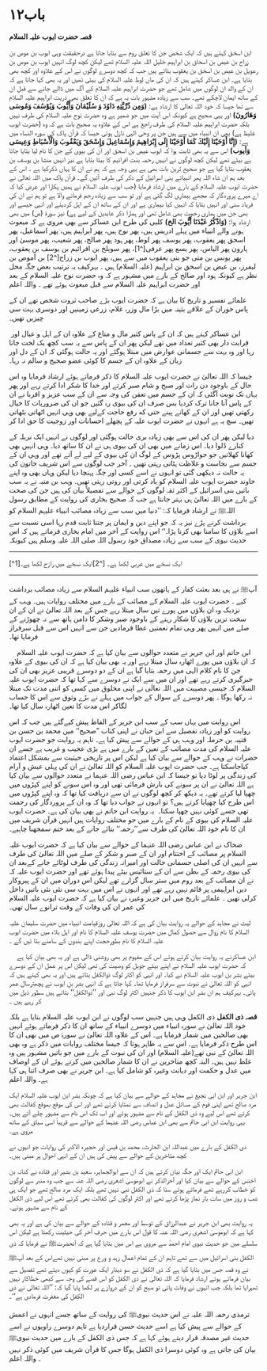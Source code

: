 # باب۱۲

**قصہ حضرت ایوب علیہ السلام**

ابن اسحٰق کہتے ہیں کہ ایک شخص جن کا تعلق روم سے بتایا جاتا ہے درحقیقت وہی ایوب بن موص بن زراح بن عیص بن اسحاق بن ابراہیم خلیل اللہ علیہ السلام  تھے لیکن کچھ لوگ انہیں ایوب بن موص بن رعویل بن عیص بن اسحٰق بن یعقوب بتاتے ہیں جب کہ کچھ دوسرے لوگوں نے اس کے علاوہ اور کچھ بھی بتایا ہے۔ ابن عساکر کہتے ہیں کہ ان کی ماں لوط علیہ السلام کی بیٹی تھیں اور یہ بھی کہا جاتا ہے کہ ان کے والد ان لوگوں میں شامل تھے جو حضرت ابراہیم علیہ السلام کے آگ میں ڈالے جانے سے قبل ان کے ساتھ ایمان لاچکے تھے۔ سب سے زیادہ مشہور بات یہ ہے کہ ان کا تعلق بھی ذریت ابراہیم علیہ السلام سے تھا جیسا کہ خود اللہ تعالیٰ کا ارشاد ہے:
**(وَمِن ذُرِّيَّتِهِ دَاوُدَ وَ سُلَيْمَانَ وَأَيُّوبَ وَيُوْسُفَ وَمُوسَى وَهَارُونَ)**
اور یہی صحیح ہے کیونکہ اس آیت میں جو ضمیر ہے وہ حضرت نوح علیہ السلام کی طرف نہیں بلکہ حضرت ابراہیم علیہ السلام کی طرف راجع ہے اس کے علاوہ یہ صحیح بات ہے کہ وہ (حضرت ایوب غلیظ ہے) بھی ان انبیاء میں سے ہیں جن پر وحی الہی نازل ہوئی جیسا کہ قرآن پاک کی سورہ النساء میں ہے:
**(إِنَّا أَوْحَيْنَا إِلَيْكَ كَمَا أَوْحَيْنَا إِلَى إِبْرَاهِيمَ وَإِسْمَاعِيلَ وَإِسْحَقَ وَيَعْقُوبَ وَالْأَسْبَاطِ وَعِيسَى وَأيوب)**
اس سے یہ بھی ثابت ہوا کہ ایوب عیص بن اسحق اور ان کی بیوی کے جن کا نام لیا بتایا جاتا ہے بیٹے تھے لیکن کچھ لوگوں نے انہیں رحمہ بنت افرائیم کا بیٹا بتایا ہے نیز انہیں منشا بن یوسف بن یعقوب بتایا گیا ہے جو صحیح ترین بات بھی ہے یہی وجہ ہے کہ ہم نے ان کا یہاں ذکرکیا ہے ۔
اس کے بعد ہم ان شاء اللہ پھر انبیائے بنی اسرائیل کے ذکر کی طرف آئیں گے۔
قرآن پاک میں اللہ تعالیٰ نے حضرت ایوب علیہ السلام کے بارے میں ارشاد فرمایا (جب ایوب علیہ السلام نے ہمیں پکارا اور عرض کیا کہ اے میرے پروردگار کہ مجھے بیماری لگ گئی ہے اور تو سب سے زیادہ رحم فرمانے والا ہے تو ہم نے ان کی فریاد سنی اور انہیں بتایا کہ انہیں کیا بیماری ہے اور ان کے ساتھ ان کے اہل کردیئے اور انہی جیسے اور بھی جن میں ہماری رحمت بھی شامل تھی اور ہمارا ذکر عابدین کے لیے ہے) نیز سورۃ (ص) میں بھی ارشاد ہوا:
**(وَاذْكُرُ عَبْدَنَا أَيُّوبَ الخ)**
کلبی کی طرح ابن عساکر سے بھی مروی ہے کہ مبعوث ہونے والے انبیاء میں پہلے ادریس ہیں، پھر نوح ہیں، پھر ابراہیم ہیں، پھر اسماعیل، پھر اسحق پھر یعقوب، پھر یوسف پھر لوط، پھر ہود پھر صالح، پھر شعیب، پھر موسیٰ اور ہارون پھر الیاس، پھر یسع پھر عرفی[^1]، پھر سویلخ بن افرائیم بن یوسف بن یعقوب، پھر یونس بن متی جو بنی یعقوب میں سے ہیں، پھر ایوب بن زراح[^2] بن آموص بن لیفرز، بن عیض بن اسحق بن ابراہیم (علیہ السلام) ہیں ۔
بہرکیف یہ ترتیب بعض جگہ محل نظر ہے کیونکہ ہود اور صالح کے بارے میں مشہور ہے کہ وہ حضرت نوح علیہ السلام کے بعد اور حضرت ابراہیم علیہ السلام سے قبل مبعوث ہوئے تھے ۔ واللہ اعلم

علمائے تفسیر و تاریخ کا بیان ہے کہ حضرت ایوب بڑے صاحب ثروت شخص تھے ان کے پاس حوران کے علاقے بثینہ میں بڑا مال وزر، غلام، زرعی زمینیں اور دوسری بہت سی چیزیں تھیں۔

 ابن عساکر کہتے ہیں کہ ان کے پاس کثیر مال و متاع کے علاوہ ان کے اہل و عیال اور قرابت دار بھی کثیر تعداد میں تھے لیکن پھر ان کے پاس سے یہ سب کچھ یک لخت جاتا رہا اور وہ بہت سے جسمانی عوارض میں مبتلا ہوگئے اور یہ حالت ہوگئی کہ ان کے دل اور زبان کے علاوہ ان کے جسم کا کوئی عضو صحیح و سالم نہ رہا۔

جیسا کہ اللہ تعالیٰ نے حضرت ایوب علیہ السلام کا ذکر فرماتے ہوئے ارشاد فرمایا وہ اس حال کے باوجود دن رات اور صبح و شام صبر کرتے اور خدا کا شکر ادا کرتے رہے اور پھر یہاں تک نوبت آگئی کہ ان کے جسم میں تعفن کی وجہ سے ان کے سب عزیز و اقربا نے ان کے پاس آنا جانا ترک کردیا بس صرف ان کی بیوی رہ گئیں جو ان کی ضروریات کا خیال رکھتی تھیں اور ان کے کھانے پینے حتی که رفع حاجت کےلیے بھی وہی انہیں اٹھاتی بٹھاتی تھیں۔ سچ یہ ہے انہوں نے حضرت ایوب علیہ کے پچھلے احسانات اور زوجیت کا حق ادا کر

دیا لیکن پھر ان کی اس سے بھی زیادہ بری حالت ہوگئی اور لوگوں نے انہیں ایک نربلہ کے کنارے ڈلوا دیا۔ اس زمانے میں بھی ان کی بیوی ہی نے ان کا ساتھ دیا۔ وہی انہیں بھی کھانا کھلاتیں جو جواڑوس پڑوس کے لوگ ان کی بیوی کے لیے لے آتے تھے اور وہی ان کے جسم سے نجاست و غلاظت ہٹاتی رہتی تھیں ۔
آخر جب لوگوں سے اس شریف خاتون کی یہ حالت نہ دیکھی گئی تو انہوں نے اسے کسی اور جگہ پہنچا دیا لیکن وہاں بھی وہ اپنے خاوند حضرت ایوب علیہ السلام کو یاد کرتی اور روتی رہتی تھیں۔
وہب بن منبہ نے یہ سب باتیں بنی اسرائیل کے اکثر ثقہ لوگوں کے حوالے سے تفصیلاً بیان کی ہیں جن کی صحت کے بارے میں اللہ تعالیٰ ہی بہتر جانتا ہے جب کہ صحیح بخاری کی روایت کے مطابق رسول اللہﷺ نے ارشاد فرمایا کہ:
’’دنیا میں سب سے زیادہ مصائب انبیاء علیہم السلام کو برداشت کرنے پڑے نیز یہ کہ جو اپنے دین و ایمان پر جتنا ثابت قدم رہا اسی نسبت سے اسے بلاؤں کا سامنا بھی کرنا پڑا۔‘‘
اس روایت کے آخر میں امام بخاری فرماتے ہیں کہ اس حدیث نبوی کے سب سے زیادہ مصداق خود رسول اللہ صلی اللہ علیہ وسلم ہیں کیونکہ

--- 

[^1]ایک نسخے میں عربی لکھا ہے۔ [^2]ایک نسخے میں رازح لکھا ہے۔

---

آپﷺ نے ہی بعد بعثت کفار کے ہاتھوں سب انبیاء علیہم السلام سے زیادہ مصائب برداشت کیے ۔
حضرت ایوب علیہ السلام کے مصائب کے بارے میں مختلف روایات ہیں۔ وہب کے نزدیک وہ ان بلاؤں میں پورے تین سال مبتلا رہے جس کے بعد اللہ تعالیٰ نے ان کے ان سخت ترین بلاؤں کا شکار رہنے کے باوجود صبر وشکر کا دامن ہاتھ سے نہ چھوڑنے کے صلے میں انہیں پھر وہی تمام نعمتیں عطا فرمادیں جن سے انہیں اس سے قبل سرفراز فرمایا تھا۔

    ابن حاتم اور ابن جریر نے متعدد حوالوں سے بیان کیا ہے کہ حضرت ایوب علیہ السلام کہ ان بلاؤں میں پورے اٹھارہ سال مبتلا رہے اور یہ بھی بیان کیا ہے کہ ان کی بیوی کے علاوہ جن کا نام کلام الہی میں رحمہ بتایا گیا ہے ان کے دو دوسرے قریبی عزیز بھی ان کی خبرگیری کرتے رہے تھے اور ان میں سے ایک نے دوسرے سے کہا تھا کہ حضرت ایوب علیہ السلام کہ جیسی مصیبت میں اللہ تعالٰی نے اپنی مخلوق میں کسی کو اتنی مدت تک مبتلا نہ رکھا ہوگا ۔ پھر دوسرے کے سوال کے جواب میں پہلے نے بڑے وثوق سے اس کا حساب لگاکر اس مدت کا تعین اٹھارہ سال کیا تھا۔

اس روایت میں یہاں سب کے سب ابن جریر کے الفاظ پیش کیےگئے ہیں جب کہ اس روایت کو اور زیادہ تفصیل سے ابن حبان نے اپنی کتاب ”صحیح‘‘ میں محمد بن حسن بن قتیبہ بن حرملہ اور وہب ہی کے حوالے سے پیش کیا ہے۔ تاہم یہ روایت جو حضرت ایوب علیہ السلام کی مدت مصائب کے تعین کے بارے میں ہے بڑی عجیب و غریب ہے جسے ان حضرات نے وہب کے حوالے سے بیان کیا ہے لیکن اس پر تاریخی حیثیت سے بمشکل اعتماد کیاجاسکتا ہے۔
جب حضرت ایوب علیہ السلام کو اللہ تعالیٰ نے ان کی پہلی عیش و آرام کی زندگی پر لوٹا دیا تو جیسا کہ ابن عباس رضی اللہ عنہما نے متعدد حوالوں سے بیان کیا ہے اللہ تعالیٰ نے ان پر سونے کی بارش فرمائی تھی اور وہ اس سونے کو اپنے کپڑوں میں چھپا لیا کرتے تھے۔ یہ دیکھ کر کچھ لوگوں نے ان سے دریافت کیا تھا کہ وہ اپنے کپڑوں میں اس طرح کیا چھپایا کرتے ہیں؟ تو انہوں نے جواب دیا تھا کہ وہ ان کے پروردگار کی رحمت تھی جسے کوئی نہیں چھپا سکتا۔
 یہ روایت ابن حاتم نے بھی بیان کی ہے۔
حضرت ایوب علیہ السلام کی بیوی کے نام کے بارے میں جو مختلف روایات ہیں انہیں قرآن شریف میں ان کا نام خود اللہ تعالیٰ کی طرف سے’’رحمہ‘‘ بتائے جانے کے بعد ختم سمجھنا چاہیے۔

ضحاک نے ابن عباس رضی اللہ عنہما کے حوالے سے بیان کیا ہے کہ حضرت ایوب علیہ السلام پر مصائب کے اختتام اور ان کے صبر و شکر کے صلے میں اللہ تعالیٰ کی طرف سے انہیں ان کی اصلی جسمانی حالت اور امیرانہ زندگی کی طرف لوٹائے جانے کےبعد ان کی بیوی رحمہ کے بطن سے ان کے ستائیس بیٹے پیدا ہوئے تھے اور حضرت ایوب علیہ کہ نے ان مصائب کے بعد روم میں ستر سال گزارے تھے لیکن اس دوران میں ان کے پیروکار دین ابراہیمی پر قائم نہیں رہے تھے اور انہوں نے اس میں بہت سی نئی نئی باتیں داخل کرلی تھیں ۔
علمائے تاریخ میں ابن جریر وغیرہ نے بیان کیا ہے کہ حضرت ایوب علیہ السلام کی عمر ان کی وفات کے وقت ترانوے سال تھی۔

لیث نے مجاہد کے حوالے یہ روایت بیان کی ہے کہ اللہ تعالی روزقیامت انبیاء میں حضرت سلیمان علیہ السلام کا نام زوال سے حصول کمال میں حضرت یوسف علیہ السلام کا نام اور اہل بلاء میں حضرت ایوب علیہ السلام کا نام بطورحجت اپنے بندوں کے سامنے بتا ئیں گے ۔

    ابن عساکرنے یہ روایت بیان کرتے ہوئے اس کے مفہوم پر بھی روشنی ڈالی ہے اور یہ بھی بیان کیا ہے کہ حضرت ایوب علیہ السلام نے اپنے بیٹے جوبل کو وصیت کی تھی لیکن اس پر عمل ان کے دوسرے بیٹے بشر بن ایوب علیہ السلام نے کیا۔ اور انہی کو اکثر لوگ ذوالکفل بتاتے ہیں اور یہ بھی کہتے ہیں کہ انہی کو اللہ تعالیٰ نے نبوت سے سرفراز فرمایا تھا۔ کہا جاتا ہے کہ انہی بشر بن ایوب نے پچھترسال عمر پائی۔
بہرکیف ہم ان بشر ابن ایوب کا ذکر جنہیں اکثر لوگ نبی اور ’’ذوالکفل‘‘ بتاتے ہیں سطور ذیل میں کر رہے ہیں ۔

**قصہ ذی الکفل**
ذی الکفل وہی ہیں جنہیں سب لوگوں نے ابن ایوب علیہ السلام بتایا ہے بلکہ خود اللہ تعالیٰ نے سورہ انبیاء میں دوسرے انبیاء کے ساتھ ان کا ذکر فرماتے ہوئے انہیں بھی صالحین میں شمار فرمایا ہے۔ اس کے علاوہ اللہ تعالیٰ نے سورۂ ص میں بھی ان کا اس طرح ذکر فرمایا ہے۔ اس سے یہ ظاہر ہوتا کہ جیسا مختلف روایات میں ذکر ہے وہ بھی اللہ تعالیٰ کے نبی تھے(علیہ السلام) اور ان کی نبوت کے بارے میں جو باتیں مشہور ہیں وہ غلط نہیں ہیں۔ البتہ کچھ متاخرین نے ان کا شمار صالحین میں کرتے ہوئے ان کے اوصاف میں عدل و حکمت اور دیانت وغیرہ کو شامل کیا ہے۔ ابن جریر نے بھی صرف اتنا ہی کہا ہے۔ واللہ اعلم

ابن جریر اور ابن ابی نجیع نے مجاہد کے حوالے سے بیان کیا ہے کہ چونکہ بشر ابن ایوب علیہ السلام ایک مرد صالح تھے اپنی قوم کے مسائل عدل و انصاف سے نمٹایا کرتے تھے اور اس کی موقع بموقع کفالت بھی کرتے تھے اس لیے وہ ذی الکفل کے نام سے مشہور ہوئے اور اب تک اس نام سے مشہور چلے آتے ہیں۔
یہی روایت ابن ابی حاتم سے بھی ابن عباس رضی اللہ عنہما کے حوالے سے قریباً اسی سیاق کے ساتھ مروی ہے۔

ذی الکفل کے بارے میں عبداللہ ابن الحارث، محمد بن قیس اور حجیرہ الاکبر کی روایات جو انہوں نے کچھ متاخرین کے حوالے سے پیش کی ہیں ان کے انہی احوال پر مبنی ہیں۔

ابن ابی حاتم ایک اور جگہ بیان کرتے ہیں کہ ان سے ابوالجماہر، سعید بن بشیر اور قتادہ نے کنانہ بن اخنس کے حوالے سے بیان کیا اور آخرالذکر نے ابوموسیٰ اشعری رضی اللہ عنہ سے جب وہ منبر سے لوگوں کو خطاب کررہے تھے فرماتے ہوئے سنا کہ ذی الکفل نبی نہیں تھے بلکہ ایک مرد صالح تھے جو ایک ہی شب و روز میں سات بار نماز پڑھا کرتے تھے اور اکثر لوگوں کی کفالت بھی کرتے تھے اس لیے ذی الکفل کے نام سے مشہور ہوئے۔

یہ روایت بھی ابن جریر نے عبدالرزاق کے توسط اور معمر و قتادہ کے حوالے سے بیان کی ہے اور یہ بھی کہا ہے کہ ابوموسیٰ اشعری رضی اللہ عنہ کا قول اس بارے میں حرفِ آخر کی حیثیت رکھتا ہے لیکن اس سلسلے میں جو حدیث نبوی امام احمدؒ سے مروی ہے اس میں بتایا گیا ہے کہ آنحضرتﷺ نے فرمایا کہ ذی الکفل بنی اسرائیل میں سے تھے تاہم ان کے تمام اعمال زہد و ورع پر مبنی نہیں تھےاس کے بعد آپﷺ نے وہ قصہ جس میں بتایا گیا ہے کہ ذی الکفل نے سو دینار ایک عورت کو کیوں دیئے تھے تفصیل سے بیان فرماتے ہوئے ارشاد فرمایا کہ اللہ تعالیٰ نے ذی الکفل کو اس قصے کی وجہ سے کبھی خطاکار نہیں ٹھہرایا تھا بلکہ جب انہوں نے وفات پائی تو صبح کو ان کے دروازے پر لکھا پایا گیا کہ: ’’اللہ تعالی نے ذی الکفل کی مغفرت فرمادی ہے‘‘۔

ترمذی رحمہ اللہ علیہ نے اس حدیث نبویﷺ کی روایت کے ساتھ جسے انہوں نے اعمش کے حوالے سے پیش کیا ہے اسے حدیث حسن قراردیا ہے تاہم دوسرے راویوں نے اسے حدیث غیر مصدقہ قرار دیتے ہوئے کہا ہے کہ جس ذی الکفل کے بارے میں حدیث نبویﷺ بیان کی جاتی ہے وہ کوئی دوسرا ذی الکفل ہوگا جس کا قرآن شریف میں کوئی ذکر نہیں ۔ واللہ اعلم